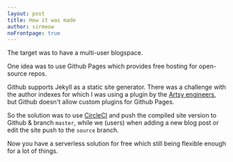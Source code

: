 ```yaml
---
layout: post
title: How it was made
author: sirmeow
noFrontpage: true
---
```


The target was to have a multi-user blogspace.

One idea was to use Github Pages which provides free hosting for open-source repos.

Github supports Jekyll as a static site generator. There was a challenge with the author indexes for which I was using a plugin by the [Artsy engineers](https://github.com/artsy/artsy.github.io), but Github doesn't allow custom plugins for Github Pages.

So the solution was to use [CircleCI](https://circle.com) and push the compiled site version to Github & branch `master`, while we (users) when adding a new blog post or edit the site push to the `source` branch.

Now you have a serverless solution for free which still being flexible enough for a lot of things.
